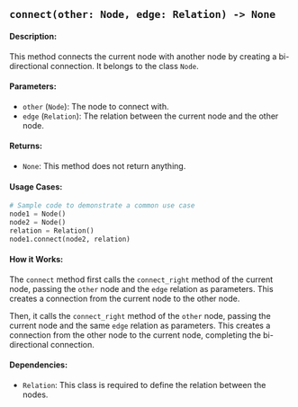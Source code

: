 ## `connect(other: Node, edge: Relation) -> None`

#### Description:
This method connects the current node with another node by creating a bi-directional connection. It belongs to the class `Node`.

#### Parameters:
- `other` (`Node`): The node to connect with.
- `edge` (`Relation`): The relation between the current node and the other node.

#### Returns:
- `None`: This method does not return anything.

#### Usage Cases:

```python
# Sample code to demonstrate a common use case
node1 = Node()
node2 = Node()
relation = Relation()
node1.connect(node2, relation)
```

#### How it Works:

The `connect` method first calls the `connect_right` method of the current node, passing the `other` node and the `edge` relation as parameters. This creates a connection from the current node to the other node.

Then, it calls the `connect_right` method of the `other` node, passing the current node and the same `edge` relation as parameters. This creates a connection from the other node to the current node, completing the bi-directional connection.

#### Dependencies:
- `Relation`: This class is required to define the relation between the nodes.